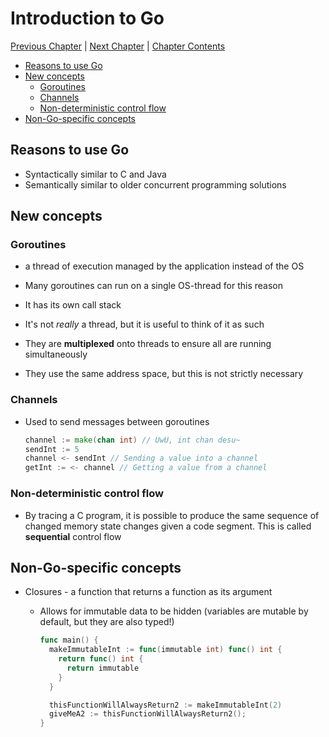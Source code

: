 # Introduction to Go <!-- omit in toc -->

[Previous Chapter][prev] | [Next Chapter][next] | [Chapter Contents][index]

[prev]: ./c01intro
[next]: ./c03prodcons
[index]: ./index

- [Reasons to use Go](#reasons-to-use-go)
- [New concepts](#new-concepts)
  - [Goroutines](#goroutines)
  - [Channels](#channels)
  - [Non-deterministic control flow](#non-deterministic-control-flow)
- [Non-Go-specific concepts](#non-go-specific-concepts)

## Reasons to use Go

- Syntactically similar to C and Java
- Semantically similar to older concurrent programming solutions

## New concepts

### Goroutines

- a thread of execution managed by the application instead of the OS

- Many goroutines can run on a single OS-thread for this reason
- It has its own call stack
- It's not _really_ a thread, but it is useful to think of it as such
- They are **multiplexed** onto threads to ensure all are running simultaneously
- They use the same address space, but this is not strictly necessary

### Channels

- Used to send messages between goroutines

  ```go
  channel := make(chan int) // UwU, int chan desu~
  sendInt := 5
  channel <- sendInt // Sending a value into a channel
  getInt := <- channel // Getting a value from a channel
  ```

### Non-deterministic control flow

- By tracing a C program, it is possible to produce the same sequence of changed memory state changes given a code segment. This is called **sequential** control flow

## Non-Go-specific concepts

- Closures - a function that returns a function as its argument

  - Allows for immutable data to be hidden (variables are mutable by default, but they are also typed!)

    ```go
    func main() {
      makeImmutableInt := func(immutable int) func() int {
        return func() int {
          return immutable
        }
      }

      thisFunctionWillAlwaysReturn2 := makeImmutableInt(2)
      giveMeA2 := thisFunctionWillAlwaysReturn2();
    }
    ```
